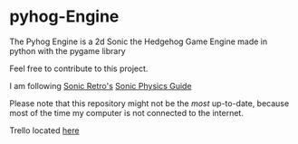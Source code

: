# pyhog-Engine
The Pyhog Engine is a 2d Sonic the Hedgehog Game Engine made in python with the pygame library

Feel free to contribute to this project.

I am following [Sonic Retro's](https://info.sonicretro.org) [Sonic Physics Guide](http://info.sonicretro.org/Sonic_Physics_Guide)

Please note that this repository might not be the *most* up-to-date, because most of the time my computer is not connected to the internet.

Trello located [here](https://trello.com/b/02hpbEpB/pyhogengine)